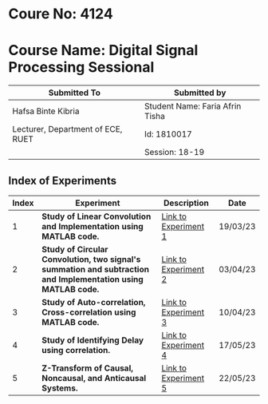 # Coure No: 4124
# Course Name: Digital Signal Processing Sessional

| Submitted To        | Submitted by           |
|--------------------|------------------------|
| Hafsa Binte Kibria | Student Name: Faria Afrin Tisha |
| Lecturer, Department of ECE, RUET | Id: 1810017 |
|                    | Session: 18-19         |


## Index of Experiments


| Index | Experiment | Description | Date |
|-------|------------|-------------|------|
| 1     | **Study of Linear Convolution and Implementation using MATLAB code.** | [Link to Experiment 1](/Lab1/exp1.pdf) | 19/03/23 |
| 2     | **Study of Circular Convolution, two signal's summation and subtraction and Implementation using MATLAB code.** | [Link to Experiment 2](/Lab2/exp2.pdf) | 03/04/23 |
| 3     | **Study of Auto-correlation, Cross-correlation using MATLAB code.** | [Link to Experiment 3](/Lab3/exp3.pdf) | 10/04/23 |
| 4     | **Study of Identifying Delay using correlation.** | [Link to Experiment 4](/Lab4/exp4.pdf) | 17/05/23 |
| 5     | **Z-Transform of Causal, Noncausal, and Anticausal Systems.** | [Link to Experiment 5](/Lab5/exp5.pdf) | 22/05/23 |
